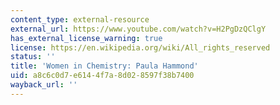 ```yaml
---
content_type: external-resource
external_url: https://www.youtube.com/watch?v=H2PgDzQClgY
has_external_license_warning: true
license: https://en.wikipedia.org/wiki/All_rights_reserved
status: ''
title: 'Women in Chemistry: Paula Hammond'
uid: a8c6c0d7-e614-4f7a-8d02-8597f38b7400
wayback_url: ''
---
```

